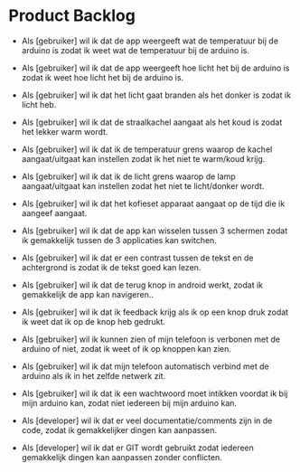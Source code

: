 # Product Backlog

* Als [gebruiker] wil ik dat de app weergeeft wat de temperatuur bij de arduino is zodat ik weet wat de temperatuur bij de arduino is.
* Als [gebruiker] wil ik dat de app weergeeft hoe licht het bij de arduino is zodat ik weet hoe licht het bij de arduino is.
* Als [gebruiker] wil ik dat het licht gaat branden als het donker is zodat ik licht heb.
* Als [gebruiker] wil ik dat de straalkachel aangaat als het koud is zodat het lekker warm wordt.

* Als [gebruiker] wil ik dat ik de temperatuur grens waarop de kachel aangaat/uitgaat kan instellen zodat ik het niet te warm/koud krijg.
* Als [gebruiker] wil ik dat ik de licht grens waarop de lamp aangaat/uitgaat kan instellen zodat het niet te licht/donker wordt.
* Als [gebruiker] wil ik dat het kofieset apparaat aangaat op de tijd die ik aangeef aangaat.


* Als [gebruiker] wil ik dat de app kan wisselen tussen 3 schermen zodat ik gemakkelijk tussen de 3 applicaties kan switchen.
* Als [gebruiker] wil ik dat er een contrast tussen de tekst en de achtergrond is zodat ik de tekst goed kan lezen.
* Als [gebruiker] wil ik dat de terug knop in android werkt, zodat ik gemakkelijk de app kan navigeren..
* Als [gebruiker] wil ik dat ik feedback krijg als ik op een knop druk zodat ik weet dat ik op de knop heb gedrukt.
* Als [gebruiker] wil ik kunnen zien of mijn telefoon is verbonen met de arduino of niet, zodat ik weet of ik op knoppen kan zien.
* Als [gebruiker] wil ik dat mijn telefoon automatisch verbind met de arduino als ik in het zelfde netwerk zit.
* Als [gebruiker] wil ik dat ik een wachtwoord moet intikken voordat ik bij mijn arduino kan, zodat niet iedereen bij mijn arduino kan.

* Als [developer] wil ik dat er veel documentatie/comments zijn in de code, zodat ik gemakkelijker dingen kan aanpassen.
* Als [developer] wil ik dat er GIT wordt gebruikt zodat iedereen gemakkelijk dingen kan aanpassen zonder conflicten.
